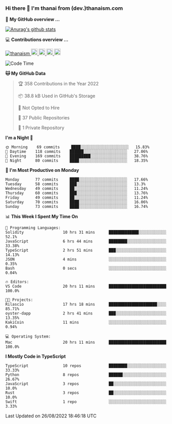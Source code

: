 ### Hi there 👋 I'm thanai from (dev.)thanaism.com

<!-- バッジ関連 -->
<!--
メイン：https://shields.io/category/social
GitHub view：https://github.com/antonkomarev/github-profile-views-counter
Qiita contributions：https://qiita.com/mikkame/items/f2c60d9caf8a8e38ec50
 -->

🍎 **My GitHub overview ...**

<!-- GitHubトロフィー -->
<!--
https://github.com/ryo-ma/github-profile-trophy
 -->

<!-- [![trophy](https://github-profile-trophy.vercel.app/?username=thanaism)](https://github.com/thanaism/thanaism) -->

<!-- GitHubステータス -->
<!--
https://github.com/anuraghazra/github-readme-stats
 -->

[![Anurag's github stats](https://github-readme-stats.vercel.app/api?username=thanaism&count_private=true&show_icons=true)](https://github.com/thanaism/thanaism)

<!-- [![ReadMe Card](https://github-readme-stats.vercel.app/api/pin/?username=thanaism&repo=thanaism)](https://github.com/thanaism/thanaism) -->

<!-- Skill icons -->
<!--
https://rahuldkjain.github.io/gh-profile-readme-generator/
 -->

💻 **Contributions overview ...**

<p align="left">

  <a href="https://github.com/thanaism/thanaism/">
    <img src="https://komarev.com/ghpvc/?username=thanaism" alt="thanaism" />
  </a>
  <a href="http://twitter.com/okinawa__noodle">
    <img height="20" src="https://img.shields.io/twitter/follow/okinawa__noodle?label=Twitter&logo=twitter&style=flat" />
  </a>
  <a href="https://github.com/thanaism">
    <img height="20" src="https://img.shields.io/github/followers/thanaism?label=follow&logo=github&style=flat" />
  </a>
  <!-- <a href="https://www.reddit.com/user/thanaism">
    <img height="20" src="https://img.shields.io/reddit/user-karma/combined/thanaism?label=Reddit&logo=reddit&style=flat" />
  </a>
  <a href="https://stackoverflow.com/users/5720201/thanaism">
    <img height="20" src="https://img.shields.io/stackexchange/stackoverflow/r/5720201?label=StackOverflow&logo=stack-overflow&style=flat" /> -->
  </a>
  <a href="http://qiita.com/thanai">
    <img height="20" src="https://qiita-badge.apiapi.app/s/thanai/posts.svg" />
  </a>
  <//qiita.com/thanai">
    <img height="20" src="https://qiita-badge.apiapi.app/s/thanai/contributions.svg" />
  </a>
</p>

<!--START_SECTION:waka-->
![Code Time](http://img.shields.io/badge/Code%20Time-926%20hrs%2014%20mins-blue)

**🐱 My GitHub Data** 

> 🏆 358 Contributions in the Year 2022
 > 
> 📦 38.8 kB Used in GitHub's Storage 
 > 
> 🚫 Not Opted to Hire
 > 
> 📜 37 Public Repositories 
 > 
> 🔑 1 Private Repository 
 > 
**I'm a Night 🦉** 

```text
🌞 Morning    69 commits     ████░░░░░░░░░░░░░░░░░░░░░   15.83% 
🌆 Daytime    118 commits    ██████░░░░░░░░░░░░░░░░░░░   27.06% 
🌃 Evening    169 commits    █████████░░░░░░░░░░░░░░░░   38.76% 
🌙 Night      80 commits     ████░░░░░░░░░░░░░░░░░░░░░   18.35%

```
📅 **I'm Most Productive on Monday** 

```text
Monday       77 commits     ████░░░░░░░░░░░░░░░░░░░░░   17.66% 
Tuesday      58 commits     ███░░░░░░░░░░░░░░░░░░░░░░   13.3% 
Wednesday    49 commits     ██░░░░░░░░░░░░░░░░░░░░░░░   11.24% 
Thursday     60 commits     ███░░░░░░░░░░░░░░░░░░░░░░   13.76% 
Friday       49 commits     ██░░░░░░░░░░░░░░░░░░░░░░░   11.24% 
Saturday     70 commits     ████░░░░░░░░░░░░░░░░░░░░░   16.06% 
Sunday       73 commits     ████░░░░░░░░░░░░░░░░░░░░░   16.74%

```


📊 **This Week I Spent My Time On** 

```text
💬 Programming Languages: 
Solidity                 10 hrs 31 mins      █████████████░░░░░░░░░░░░   52.1% 
JavaScript               6 hrs 44 mins       ████████░░░░░░░░░░░░░░░░░   33.38% 
TypeScript               2 hrs 51 mins       ███░░░░░░░░░░░░░░░░░░░░░░   14.13% 
JSON                     4 mins              ░░░░░░░░░░░░░░░░░░░░░░░░░   0.35% 
Bash                     0 secs              ░░░░░░░░░░░░░░░░░░░░░░░░░   0.04%

🔥 Editors: 
VS Code                  20 hrs 11 mins      █████████████████████████   100.0%

🐱‍💻 Projects: 
Rilascio                 17 hrs 18 mins      █████████████████████░░░░   85.71% 
oyster-dapp              2 hrs 41 mins       ███░░░░░░░░░░░░░░░░░░░░░░   13.35% 
KakiCoin                 11 mins             ░░░░░░░░░░░░░░░░░░░░░░░░░   0.94%

💻 Operating System: 
Mac                      20 hrs 11 mins      █████████████████████████   100.0%

```

**I Mostly Code in TypeScript** 

```text
TypeScript               10 repos            ████████░░░░░░░░░░░░░░░░░   33.33% 
Python                   8 repos             ██████░░░░░░░░░░░░░░░░░░░   26.67% 
JavaScript               3 repos             ██░░░░░░░░░░░░░░░░░░░░░░░   10.0% 
Rust                     3 repos             ██░░░░░░░░░░░░░░░░░░░░░░░   10.0% 
Swift                    1 repo              ░░░░░░░░░░░░░░░░░░░░░░░░░   3.33%

```



 Last Updated on 26/08/2022 18:46:18 UTC
<!--END_SECTION:waka-->
